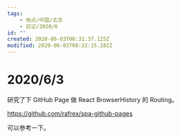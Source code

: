 ```yaml
---
tags:
    - 地点/中国/北京
    - 日记/2020/6
id: ""
created: 2020-06-03T08:31:37.125Z
modified: 2020-06-03T08:32:15.282Z
---
```

# 2020/6/3

研究了下 GitHub Page 做 React BrowserHistory  的 Routing。  

https://github.com/rafrex/spa-github-pages

可以参考一下。  
